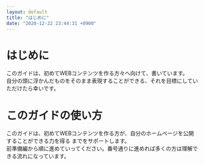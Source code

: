 ```yaml
---
layout: default
title: "はじめに"
date: "2020-12-22 23:44:31 +0900"
---
```

# はじめに
このガイドは、初めてWEBコンテンツを作る方々へ向けて、書いています。  
自分の頭に浮かんだものをそのまま表現することができる、それを目標にしていただけたら幸いです。
# このガイドの使い方
このガイドは、初めてWEBコンテンツを作る方が、自分のホームページを公開することができる力を得る
までをサポートします。  
前準備編から順に進めていってください。番号通りに進めれば多くの方は理解できる流れになっています。
